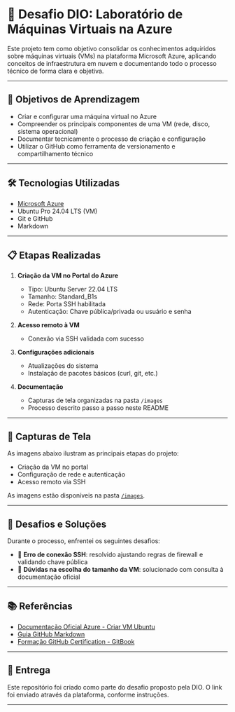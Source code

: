 # 🚀 Desafio DIO: Laboratório de Máquinas Virtuais na Azure

Este projeto tem como objetivo consolidar os conhecimentos adquiridos sobre máquinas virtuais (VMs) na plataforma Microsoft Azure, aplicando conceitos de infraestrutura em nuvem e documentando todo o processo técnico de forma clara e objetiva.

---

## 🧠 Objetivos de Aprendizagem

- Criar e configurar uma máquina virtual no Azure
- Compreender os principais componentes de uma VM (rede, disco, sistema operacional)
- Documentar tecnicamente o processo de criação e configuração
- Utilizar o GitHub como ferramenta de versionamento e compartilhamento técnico

---

## 🛠️ Tecnologias Utilizadas

- [Microsoft Azure](https://portal.azure.com)
- Ubuntu Pro 24.04 LTS (VM)
- Git e GitHub
- Markdown

---

## 📋 Etapas Realizadas

1. **Criação da VM no Portal do Azure**
   - Tipo: Ubuntu Server 22.04 LTS
   - Tamanho: Standard_B1s
   - Rede: Porta SSH habilitada
   - Autenticação: Chave pública/privada ou usuário e senha

2. **Acesso remoto à VM**
   - Conexão via SSH validada com sucesso

3. **Configurações adicionais**
   - Atualizações do sistema
   - Instalação de pacotes básicos (curl, git, etc.)

4. **Documentação**
   - Capturas de tela organizadas na pasta `/images`
   - Processo descrito passo a passo neste README

---

## 📸 Capturas de Tela

As imagens abaixo ilustram as principais etapas do projeto:

- Criação da VM no portal
- Configuração de rede e autenticação
- Acesso remoto via SSH

As imagens estão disponíveis na pasta [`/images`](./images).

---

## 🧩 Desafios e Soluções

Durante o processo, enfrentei os seguintes desafios:

- 🔐 **Erro de conexão SSH**: resolvido ajustando regras de firewall e validando chave pública
- 🧭 **Dúvidas na escolha do tamanho da VM**: solucionado com consulta à documentação oficial

---

## 📚 Referências

- [Documentação Oficial Azure - Criar VM Ubuntu](https://learn.microsoft.com/pt-br/azure/virtual-machines/linux/quick-create-portal)
- [Guia GitHub Markdown](https://guides.github.com/features/mastering-markdown/)
- [Formação GitHub Certification - GitBook](https://app.gitbook.com/s/github-certification)

---

## 📎 Entrega

Este repositório foi criado como parte do desafio proposto pela DIO. O link foi enviado através da plataforma, conforme instruções.

---
